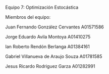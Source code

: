 Equipo 7: Optimización Estocástica

Miembros del equipo: 

Juan Fernando González Cervantes A01571586 

Jorge Eduardo Avila Montoya A01410275

Ian Roberto Rendón Berlanga A01384161

Gabriel Villanueva de Araujo Souza A01781585

Jesus Ricardo Rodriguez Garza A01282991

